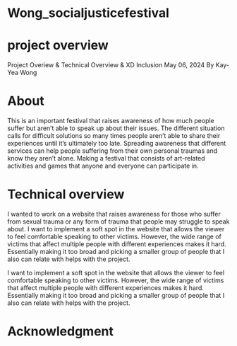 # Wong_socialjusticefestival
# project overview
Project Overiew & Technical Overview & XD Inclusion
May 06, 2024
By Kay-Yea Wong

# About
 This is an important festival that raises awareness of how much people suffer but aren’t able to speak up about their issues.  The different situation calls for difficult solutions so many times people aren’t able to share their experiences until it’s ultimately too late. Spreading awareness that different services can help people suffering from their own personal traumas and know they aren’t alone. Making a festival that consists of art-related activities and games that anyone and everyone can participate in. 


# Technical overview
I wanted to work on a website that raises awareness for those who suffer from sexual trauma or any form of trauma that people may struggle to speak about. I want to implement a soft spot in the website that allows the viewer to feel comfortable speaking to other victims. However, the wide range of victims that affect multiple people with different experiences makes it hard. Essentially making it too broad and picking a smaller group of people that I also can relate with helps with the project. 

I want to implement a soft spot in the website that allows the viewer to feel comfortable speaking to other victims. However, the wide range of victims that affect multiple people with different experiences makes it hard. Essentially making it too broad and picking a smaller group of people that I also can relate with helps with the project. 

# Acknowledgment
